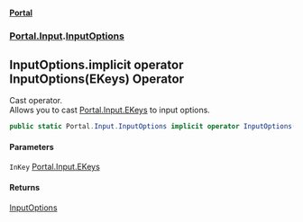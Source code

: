 #### [Portal](index.md 'index')
### [Portal.Input](Portal.Input.md 'Portal.Input').[InputOptions](InputOptions.md 'Portal.Input.InputOptions')

## InputOptions.implicit operator InputOptions(EKeys) Operator

Cast operator. <br/> Allows you to cast [Portal.Input.EKeys](https://docs.microsoft.com/en-us/dotnet/api/Portal.Input.EKeys 'Portal.Input.EKeys') to input options.

```csharp
public static Portal.Input.InputOptions implicit operator InputOptions(Portal.Input.EKeys InKey);
```
#### Parameters

<a name='Portal.Input.InputOptions.op_ImplicitPortal.Input.InputOptions(Portal.Input.EKeys).InKey'></a>

`InKey` [Portal.Input.EKeys](https://docs.microsoft.com/en-us/dotnet/api/Portal.Input.EKeys 'Portal.Input.EKeys')

#### Returns
[InputOptions](InputOptions.md 'Portal.Input.InputOptions')